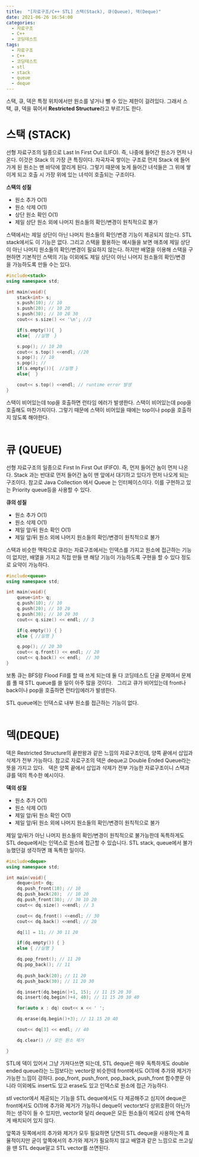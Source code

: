 ```yaml
---
title:  "[자료구조/C++ STL] 스택(Stack), 큐(Queue), 덱(Deque)"
date: 2021-06-26 16:54:00
categories:
  - 자료구조
  - C++
  - 코딩테스트
tags:
  - 자료구조
  - C++
  - 코딩테스트
  - stl
  - stack
  - queue
  - deque
---
```


스택, 큐, 덱은 특정 위치에서만 원소를 넣거나 뺄 수 있는 제한이 걸려있다. 그래서 스택, 큐, 덱을 묶어서 **Restricted Structure**라고 부르기도 한다.

# 스택 (STACK)
선형 자료구조의 일종으로 Last In First Out (LIFO). 즉, 나중에 들어간 원소가 먼저 나온다. 이것은 Stack 의 가장 큰 특징이다. 차곡차곡 쌓이는 구조로 먼저 Stack 에 들어가게 된 원소는 맨 바닥에 깔리게 된다. 그렇기 때문에 늦게 들어간 녀석들은 그 위에 쌓이게 되고 호출 시 가장 위에 있는 녀석이 호출되는 구조이다.

**스택의 성질**
* 원소 추가 O(1)
* 원소 삭제 O(1)
* 상단 원소 확인 O(1)
* 제일 상단 원소 외에 나머지 원소들의 확인/변경이 원칙적으로 불가

스택에서는 제일 상단이 아닌 나머지 원소들의 확인/변경 기능이 제공되지 않는다. STL stack에서도 이 기능은 없다. 그리고 스택을 활용하는 예시들을 보면 애초에 제일 상단이 아닌 나머지 원소들의 확인/변경이 필요하지 않는다. 
하지만 배열을 이용해 스택을 구현하면 기본적인 스택의 기능 이외에도 제일 상단이 아닌 나머지 원소들의 확인/변경을 가능하도록 만들 수는 있다.

```cpp
#include<stack>
using namespace std;

int main(void){
    stack<int> s;
    s.push(10); // 10
    s.push(20); // 10 20
    s.push(30); // 10 20 30
    cout<< s.size() << '\n'; //3

    if(s.empty()){  }
    else{  //실행  }

    s.pop(); // 10 20
    cout<< s.top() <<endl; //20
    s.pop(); // 10
    s.pop(); //
    if(s.empty()){  //실행 }
    else{  }

    cout<< s.top() <<endl; // runtime error 발생
}
```
스택이 비어있는데 top을 호출하면 런타임 에러가 발생한다. 스택이 비어있는데 pop을 호출해도 마찬가지이다. 그렇기 때문에 스택이 비어있을 때에는 top이나 pop을 호출하지 않도록 해야한다. 
<br>
<br>

# 큐 (QUEUE)
선형 자료구조의 일종으로 First In First Out (FIFO). 즉, 먼저 들어간 놈이 먼저 나온다. Stack 과는 반대로 먼저 들어간 놈이 맨 앞에서 대기하고 있다가 먼저 나오게 되는 구조이다. 참고로 Java Collection 에서 Queue 는 인터페이스이다. 이를 구현하고 있는 Priority queue등을 사용할 수 있다.

**큐의 성질**
* 원소 추가 O(1)
* 원소 삭제 O(1)
* 제일 앞/뒤 원소 확인 O(1)
* 제일 앞/뒤 원소 외에 나머지 원소들의 확인/변경이 원칙적으로 불가

스택과 비슷한 맥락으로 큐라는 자료구조에서는 인덱스를 가지고 원소에 접근하는 기능이 없지만, 배열을 가지고 직접 만들 땐 해당 기능이 가능하도록 구현을 할 수 있다 정도로 요약이 가능하다. 

```cpp
#include<queue>
using namespace std;

int main(void){
    queue<int> q;
    q.push(10); // 10
    q.push(20); // 10 20
    q.push(30); // 10 20 30
    cout<< q.size() << endl; // 3

    if(q.empty()) { }
    else { //실행 }

    q.pop(); // 20 30
    cout<< q.front() << endl; // 20
    cout<< q.back() << endl;  // 30
}
```
보통 큐는 BFS랑 Flood Fill를 할 때 쓰게 되는데 둘 다 코딩테스트 단골 문제여서 문제를 풀 때 STL queue를 쓸 일이 아주 많을 것이다. 
 
그리고 큐가 비어있는데 front나 back이나 pop을 호출하면 런타임에러가 발생한다.

STL queue에는 인덱스로 내부 원소를 접근하는 기능이 없다.
<br>
<br>


# 덱(DEQUE)
덱은 Restricted Structure의 끝판왕과 같은 느낌의 자료구조인데, 양쪽 끝에서 삽입과 삭제가 전부 가능하다. 참고로 자료구조의 덱은 deque고 Double Ended Queue라는 뜻을 가지고 있다. 
 
덱은 양쪽 끝에서 삽입과 삭제가 전부 가능한 자료구조이니 스택과 큐를 덱의 특수한 예시이다.

**덱의 성질**
* 원소 추가 O(1)
* 원소 삭제 O(1)
* 제일 앞/뒤 원소 확인 O(1)
* 제일 앞/뒤 원소 외에 나머지 원소들의 확인/변경이 원칙적으로 불가

제일 앞/뒤가 아닌 나머지 원소들의 확인/변경이 원칙적으로 불가능한데 독특하게도 STL deque에서는 인덱스로 원소에 접근할 수 있습니다. STL stack, queue에서 불가능했던걸 생각하면 꽤 독특한 일이다.

```cpp
#include<deque>
using namespace std;

int main(void){
    deque<int> dq;
    dq.push_front(10); // 10
    dq.push_back(20);  // 10 20
    dq.push_front(30); // 30 10 20
    cout<< dq.size() <<endl; // 3

    cout<< dq.front() <<endl; // 30
    cout<< dq.back() <<endl; // 20

    dq[1] = 11; // 30 11 20

    if(dq.empty()) { }
    else { //실행 }

    dq.pop_front(); // 11 20
    dq.pop_back(); // 11
    
    dq.push_back(20); // 11 20
    dq.push_back(30); // 11 20 30

    dq.insert(dq.begin()+1, 15); // 11 15 20 30
    dq.insert(dq.begin()+4, 40); // 11 15 20 30 40

    for(auto x : dq) cout<< x << ' ';

    dq.erase(dq.begin()+3); // 11 15 20 40

    cout<< dq[3] << endl; // 40

    dq.clear() // 모든 원소 제거

}
```
STL에 덱이 있어서 그냥 가져다쓰면 되는데, STL deque은 매우 독특하게도 double ended queue라는 느낌보다는 vector랑 비슷한데 front에서도 O(1)에 추가와 제거가 가능한 느낌이 강하다. pop_front, push_front, pop_back, push_front 함수뿐문 아니라 이외에도 insert도 있고 erase도 있고 인덱스로 원소에 접근 가능하다.

stl vector에서 제공되는 기능을 STL deque에서도 다 제공해주고 심지어 deque은 front에서도 O(1)에 추가와 제거가 가능하니 deque이 vector보다 상위호환이 아닌가 하는 생각이 들 수 있지만, vector와 달리 deque은 모든 원소들이 메모리 상에 연속하게 배치되어 있지 않다. 

앞쪽과 뒷쪽에서의 추가와 제거가 모두 필요하면 당연히 STL deque을 사용하는게 효율적이지만 굳이 앞쪽에서의 추가와 제거가 필요하지 않고 배열과 같은 느낌으로 쓰고싶을 땐 STL deque말고 STL vector를 쓰면된다.
